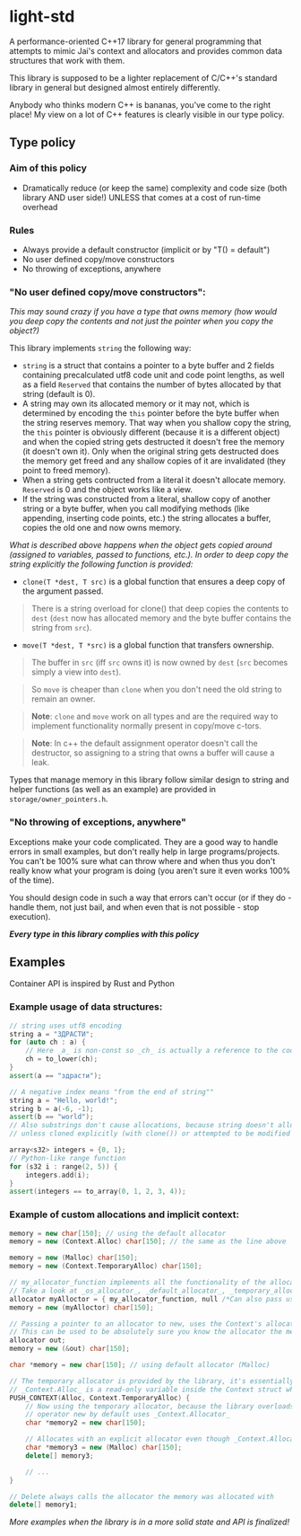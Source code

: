
# light-std
A performance-oriented C++17 library for general programming that attempts to mimic Jai's context and allocators and provides common data structures that work with them.

This library is supposed to be a lighter replacement of C/C++'s standard library in general but designed almost entirely differently. 

Anybody who thinks modern C++ is bananas, you've come to the right place! My view on a lot of C++ features is clearly visible in our type policy.
## Type policy

### Aim of this policy
- Dramatically reduce (or keep the same) complexity and code size (both library AND user side!) UNLESS that comes at a cost of run-time overhead

### Rules
- Always provide a default constructor (implicit or by "T() = default")
- No user defined copy/move constructors
- No throwing of exceptions, anywhere

### "No user defined copy/move constructors":
_This may sound crazy if you have a type that owns memory (how would you deep copy the contents and not just the pointer when you copy the object?)_

This library implements `string` the following way:
- `string` is a struct that contains a pointer to a byte buffer and 2 fields containing precalculated utf8 code unit and code point lengths, as well as a field `Reserved` that contains the number of bytes allocated by that string (default is 0).
- A string may own its allocated memory or it may not, which is determined by encoding the `this` pointer before the byte buffer when the string reserves memory. That way when you shallow copy the string, the `this` pointer is obviously different (because it is a different object) and when the copied string gets destructed it doesn't free the memory (it doesn't own it). Only when the original string gets destructed does the memory get freed and any shallow copies of it are invalidated (they point to freed memory).
- When a string gets contructed from a literal it doesn't allocate memory. `Reserved` is 0 and the object works like a view. 
- If the string was constructed from a literal, shallow copy of another string or a byte buffer, when you call modifying methods (like appending, inserting code points, etc.) the string allocates a buffer, copies the old one and now owns memory.

_What is described above happens when the object gets copied around (assigned to variables, passed to functions, etc.). In order to deep copy the string explicitly the following function is provided:_
-  `clone(T *dest, T src)` is a global function that ensures a deep copy of the argument passed.
> There is a string overload for clone() that deep copies the contents to `dest` (`dest` now has allocated memory and the byte buffer contains the string from `src`).
- `move(T *dest, T *src)` is a global function that transfers ownership.
> The buffer in `src` (iff `src` owns it) is now owned by `dest` (`src` becomes simply a view into `dest`).

> So `move` is cheaper than `clone` when you don't need the old string to remain an owner.

> **Note**: `clone` and `move` work on all types and are the required way to implement functionality normally present in copy/move c-tors.

> **Note**: In c++ the default assignment operator doesn't call the destructor, so assigning to a string that owns a buffer will cause a leak.

Types that manage memory in this library follow similar design to string and helper functions (as well as an example) are provided in `storage/owner_pointers.h`.

### "No throwing of exceptions, anywhere"
Exceptions make your code complicated. They are a good way to handle errors in small examples, but don't really help in large programs/projects. You can't be 100% sure what can throw where and when thus you don't really know what your program is doing (you aren't sure it even works 100% of the time).

You should design code in such a way that errors can't occur (or if they do - handle them, not just bail, and when even that is not possible - stop execution).

**_Every type in this library complies with this policy_**

## Examples

Container API is inspired by Rust and Python

### Example usage of data structures:
```cpp
// string uses utf8 encoding
string a = "ЗДРАСТИ";
for (auto ch : a) {
    // Here _a_ is non-const so _ch_ is actually a reference to the code point in the string
    ch = to_lower(ch);
}
assert(a == "здрасти"); 
```
```cpp
// A negative index means "from the end of string""
string a = "Hello, world!";
string b = a(-6, -1);
assert(b == "world");
// Also substrings don't cause allocations, because string doesn't allocate
// unless cloned explicitly (with clone()) or attempted to be modified (by methods like append(), etc.).
```
```cpp
array<s32> integers = {0, 1};
// Python-like range function
for (s32 i : range(2, 5)) {
    integers.add(i);
}
assert(integers == to_array(0, 1, 2, 3, 4));
```

### Example of custom allocations and implicit context:
```cpp
memory = new char[150]; // using the default allocator 
memory = new (Context.Alloc) char[150]; // the same as the line above

memory = new (Malloc) char[150];
memory = new (Context.TemporaryAlloc) char[150];

// my_allocator_function implements all the functionality of the allocator (allocating, alignment, freeing, etc.)
// Take a look at _os_allocator_, _default_allocator_, _temporary_allocator_, to see examples on how to implement one.
allocator myAlloctor = { my_allocator_function, null /*Can also pass user data!*/};
memory = new (myAlloctor) char[150];

// Passing a pointer to an allocator to new, uses the Context's allocator and stores it in the pointer.
// This can be used to be absolutely sure you know the allocator the memory was allocated with, although that's not needed when freing (since each allocation stores that information in its header)
allocator out;
memory = new (&out) char[150]; 
```

```cpp
char *memory = new char[150]; // using default allocator (Malloc)

// The temporary allocator is provided by the library, it's essentially a fast arena allocator that's available globally and supports only "free all".
// _Context.Alloc_ is a read-only variable inside the Context struct which can be accessed everywhere or changed within a scope with "PUSH_CONTEXT" like so:
PUSH_CONTEXT(Alloc, Context.TemporaryAlloc) {
    // Now using the temporary allocator, because the library overloads operators new/delete.
    // operator new by default uses _Context.Allocator_
    char *memory2 = new char[150];

    // Allocates with an explicit allocator even though _Context.Allocator_ is the temporary allocator.
    char *memory3 = new (Malloc) char[150];
    delete[] memory3;

    // ...
}

// Delete always calls the allocator the memory was allocated with
delete[] memory1;
```

_More examples when the library is in a more solid state and API is finalized!_
